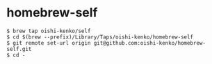 homebrew-self
=========

```
$ brew tap oishi-kenko/self
$ cd $(brew --prefix)/Library/Taps/oishi-kenko/homebrew-self
$ git remote set-url origin git@github.com:oishi-kenko/homebrew-self.git
$ cd -
```
